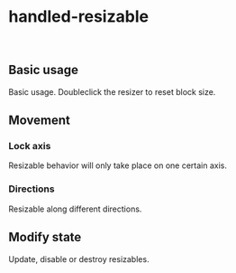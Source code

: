 <script setup>
    import ShowcaseBasicUsage from "/showcases/handled-resizable/basic-usage.vue"
    import ShowcaseLockAxis from "/showcases/handled-resizable/lock-axis.vue"
    import ShowcaseDirections from "/showcases/handled-resizable/directions.vue"
    import ShowcaseModifyState from "/showcases/handled-resizable/modify-state.vue"
</script>



# handled-resizable
<br />
<c-craft-badge-group
    readme="https://github.com/Wolff-H/handled-resizable/blob/master/README.md"
    github="https://github.com/Wolff-H/handled-resizable"
    npm="https://npmjs.com/package/handled-resizable"
/>

## Basic usage

Basic usage. Doubleclick the resizer to reset block size.

<ShowcaseBasicUsage />

## Movement

### Lock axis

Resizable behavior will only take place on one certain axis.

<ShowcaseLockAxis />

### Directions

Resizable along different directions.

<ShowcaseDirections />

## Modify state

Update, disable or destroy resizables.

<ShowcaseModifyState />